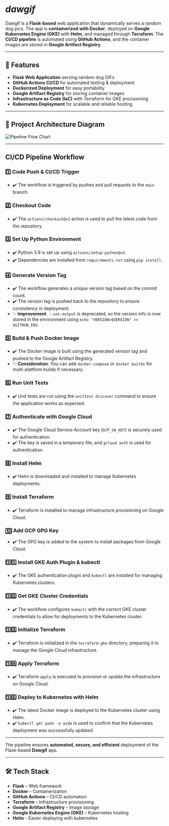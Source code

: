 # *dawgif*

Dawgif is a **Flask-based** web application that dynamically serves a random dog pics. The app is **containerized with Docker**, deployed on **Google Kubernetes Engine (GKE)** with **Helm**, and managed through **Terraform**. The **CI/CD pipeline** is automated using **GitHub Actions**, and the container images are stored in **Google Artifact Registry**

---

## 🚀 Features

- **Flask Web Application** serving random dog GIFs  
- **GitHub Actions CI/CD** for automated testing & deployment  
- **Dockerized Deployment** for easy portability  
- **Google Artifact Registry** for storing container images  
- **Infrastructure as Code (IaC)** with Terraform for GKE provisioning  
- **Kubernetes Deployment** for scalable and reliable hosting  

---

## 📌 Project Architecture Diagram

![Pipeline Flow Chart](https://github.com/user-attachments/assets/db658874-c13f-4643-9e97-eab480e01a12)

---

## CI/CD Pipeline Workflow

### 1️⃣ **Code Push & CI/CD Trigger**

- ✔️ The workflow is triggered by pushes and pull requests to the `main` branch.

### 2️⃣ **Checkout Code**

- ✔️ The `actions/checkout@v2` action is used to pull the latest code from the repository.

### 3️⃣ **Set Up Python Environment**

- ✔️ Python 3.9 is set up using `actions/setup-python@v2`.
- ✔️ Dependencies are installed from `requirements.txt` using `pip install`.

### 4️⃣ **Generate Version Tag**

- ✔️ The workflow generates a unique version tag based on the commit count.
- ✔️ The version tag is pushed back to the repository to ensure consistency in deployment.
- ✨ **Improvement**: `::set-output` is deprecated, so the version info is now stored in the environment using `echo "VERSION=$VERSION" >> $GITHUB_ENV`.

### 5️⃣ **Build & Push Docker Image**

- ✔️ The Docker image is built using the generated version tag and pushed to the Google Artifact Registry.
- ✨ **Consideration**: You can add `docker-compose` or `docker buildx` for multi-platform builds if necessary.

### 6️⃣ **Run Unit Tests**

- ✔️ Unit tests are run using the `unittest discover` command to ensure the application works as expected.

### 7️⃣ **Authenticate with Google Cloud**

- ✔️ The Google Cloud Service Account key (`GCP_SA_KEY`) is securely used for authentication.
- ✔️ The key is saved in a temporary file, and `gcloud auth` is used for authentication.

### 8️⃣ **Install Helm**

- ✔️ Helm is downloaded and installed to manage Kubernetes deployments.

### 9️⃣ **Install Terraform**

- ✔️ Terraform is installed to manage infrastructure provisioning on Google Cloud.

### 🔟 **Add GCP GPG Key**

- ✔️ The GPG key is added to the system to install packages from Google Cloud.

### 1️⃣1️⃣ **Install GKE Auth Plugin & kubectl**

- ✔️ The GKE authentication plugin and `kubectl` are installed for managing Kubernetes clusters.

### 1️⃣2️⃣ **Get GKE Cluster Credentials**

- ✔️ The workflow configures `kubectl` with the correct GKE cluster credentials to allow for deployments to the Kubernetes cluster.

### 1️⃣3️⃣ **Initialize Terraform**

- ✔️ Terraform is initialized in the `terraform-gke` directory, preparing it to manage the Google Cloud infrastructure.

### 1️⃣4️⃣ **Apply Terraform**

- ✔️ Terraform `apply` is executed to provision or update the infrastructure on Google Cloud.

### 1️⃣5️⃣ **Deploy to Kubernetes with Helm**

- ✔️ The latest Docker image is deployed to the Kubernetes cluster using Helm.
- ✔️ `kubectl get pods -o wide` is used to confirm that the Kubernetes deployment was successfully updated.

---

The pipeline ensures **automated, secure, and efficient** deployment of the Flask-based **Dawgif** app.

---

## 🛠️ Tech Stack  

- **Flask** – Web framework  
- **Docker** – Containerization  
- **GitHub Actions** – CI/CD automation  
- **Terraform** – Infrastructure provisioning  
- **Google Artifact Registry** – Image storage  
- **Google Kubernetes Engine (GKE)** – Kubernetes hosting
- **Helm** - Easier deploying with kubernetes  
